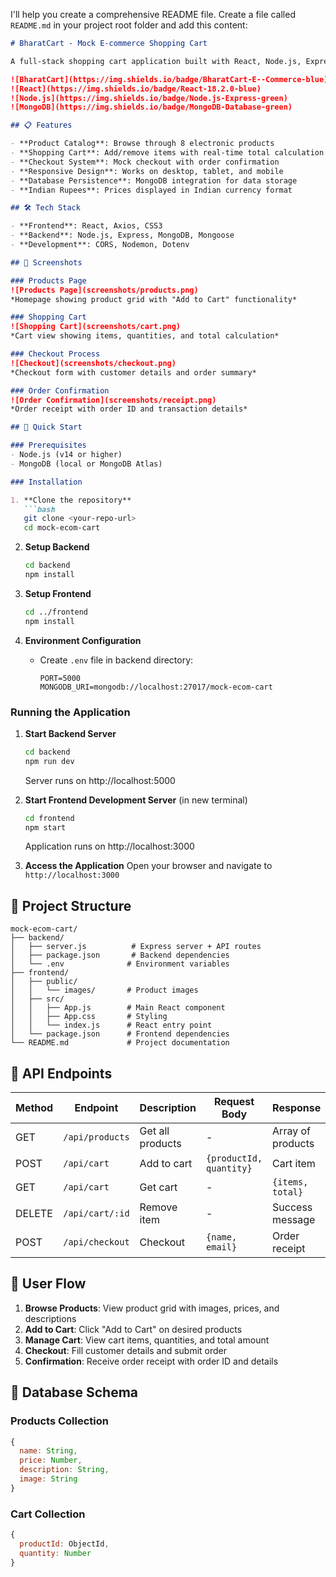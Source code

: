 I'll help you create a comprehensive README file. Create a file called `README.md` in your project root folder and add this content:

```markdown
# BharatCart - Mock E-commerce Shopping Cart

A full-stack shopping cart application built with React, Node.js, Express, and MongoDB for Vibe Commerce screening.

![BharatCart](https://img.shields.io/badge/BharatCart-E--Commerce-blue)
![React](https://img.shields.io/badge/React-18.2.0-blue)
![Node.js](https://img.shields.io/badge/Node.js-Express-green)
![MongoDB](https://img.shields.io/badge/MongoDB-Database-green)

## 📋 Features

- **Product Catalog**: Browse through 8 electronic products
- **Shopping Cart**: Add/remove items with real-time total calculation
- **Checkout System**: Mock checkout with order confirmation
- **Responsive Design**: Works on desktop, tablet, and mobile
- **Database Persistence**: MongoDB integration for data storage
- **Indian Rupees**: Prices displayed in Indian currency format

## 🛠 Tech Stack

- **Frontend**: React, Axios, CSS3
- **Backend**: Node.js, Express, MongoDB, Mongoose
- **Development**: CORS, Nodemon, Dotenv

## 📸 Screenshots

### Products Page
![Products Page](screenshots/products.png)
*Homepage showing product grid with "Add to Cart" functionality*

### Shopping Cart
![Shopping Cart](screenshots/cart.png)
*Cart view showing items, quantities, and total calculation*

### Checkout Process
![Checkout](screenshots/checkout.png)
*Checkout form with customer details and order summary*

### Order Confirmation
![Order Confirmation](screenshots/receipt.png)
*Order receipt with order ID and transaction details*

## 🚀 Quick Start

### Prerequisites
- Node.js (v14 or higher)
- MongoDB (local or MongoDB Atlas)

### Installation

1. **Clone the repository**
   ```bash
   git clone <your-repo-url>
   cd mock-ecom-cart
   ```

2. **Setup Backend**
   ```bash
   cd backend
   npm install
   ```

3. **Setup Frontend**
   ```bash
   cd ../frontend
   npm install
   ```

4. **Environment Configuration**
   - Create `.env` file in backend directory:
     ```env
     PORT=5000
     MONGODB_URI=mongodb://localhost:27017/mock-ecom-cart
     ```

### Running the Application

1. **Start Backend Server**
   ```bash
   cd backend
   npm run dev
   ```
   Server runs on http://localhost:5000

2. **Start Frontend Development Server** (in new terminal)
   ```bash
   cd frontend
   npm start
   ```
   Application runs on http://localhost:3000

3. **Access the Application**
   Open your browser and navigate to `http://localhost:3000`

## 📁 Project Structure

```
mock-ecom-cart/
├── backend/
│   ├── server.js          # Express server + API routes
│   ├── package.json       # Backend dependencies
│   └── .env              # Environment variables
├── frontend/
│   ├── public/
│   │   └── images/       # Product images
│   ├── src/
│   │   ├── App.js        # Main React component
│   │   ├── App.css       # Styling
│   │   └── index.js      # React entry point
│   └── package.json      # Frontend dependencies
└── README.md             # Project documentation
```

## 🔌 API Endpoints

| Method | Endpoint | Description | Request Body | Response |
|--------|----------|-------------|--------------|----------|
| GET | `/api/products` | Get all products | - | Array of products |
| POST | `/api/cart` | Add to cart | `{productId, quantity}` | Cart item |
| GET | `/api/cart` | Get cart | - | `{items, total}` |
| DELETE | `/api/cart/:id` | Remove item | - | Success message |
| POST | `/api/checkout` | Checkout | `{name, email}` | Order receipt |

## 🎯 User Flow

1. **Browse Products**: View product grid with images, prices, and descriptions
2. **Add to Cart**: Click "Add to Cart" on desired products
3. **Manage Cart**: View cart items, quantities, and total amount
4. **Checkout**: Fill customer details and submit order
5. **Confirmation**: Receive order receipt with order ID and details

## 💾 Database Schema

### Products Collection
```javascript
{
  name: String,
  price: Number,
  description: String,
  image: String
}
```

### Cart Collection
```javascript
{
  productId: ObjectId,
  quantity: Number
}
```
